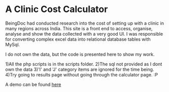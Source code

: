 # A Clinic Cost Calculator

BeingDoc had conducted research into the cost of setting up with a clinic in many regions across India. This site is a front end to access, organise, analyse and show the data collected with a very good UI. I was responsible for converting complex excel data into relational database tables with MySql.

I do not own the data, but the code is presented here to show my work.

1)All the php scripts is in the scripts folder.
2)The sql not provided as I dont own the data
3)'I' and 'J' category items are ignored for the time being.
4)Try going to results page without going through the calculator page. :P

A demo can be found [here](https://beingdoc.abhishekbalam.xyz)